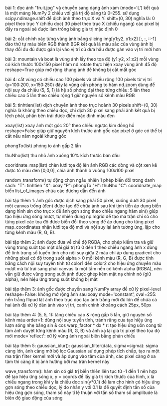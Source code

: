 bài 1:
đọc ảnh "fruit.jpg" và chuyển sang dạng ảnh xám (mode='L')
kết quả là một mảng NumPy 2 chiều với giá trị độ sáng từ 0–255.
sử dụng scipy.ndimage.shift để dịch ảnh theo trục X và Y:
shift=(0, 30) nghĩa là:
0 pixel theo trục Y (chiều dọc)
30 pixel theo trục X (chiều ngang)
các pixel bị đẩy ra ngoài sẽ được làm trống bằng giá trị mặc định 0

bài 2:
cắt chính xác từng vùng ảnh bằng slicing img[y1:y2, x1:x2]
[:, :, ::-1] đảo thứ tự màu biến RGB thành BGR
kết quả là màu sắc của vùng ảnh bị thay đổi
đu đủ được gán lại vào vị trí cũ
dưa hấu được gán vào vị trí mới hơn

bài 3:
mountain và boat là vùng ảnh lấy theo tọa độ (y1:y2, x1:x2)
mỗi vùng có kích thước 100x150 pixel
hàm nd.rotate thực hiện xoay vùng ảnh 45 độ
reshape=True giúp mở rộng khung ảnh để không bị cắt mất góc

bài 4:
cắt vùng có chiều cao 100 pixels và chiều rộng 100 pixels từ vị trí (y=100:200, x=150:250) đây là vùng cần phóng to
hàm nd.zoom dùng để nội suy đa chiều
(5, 5, 1) là hệ số phóng đại theo từng chiều:
5 lần theo chiều cao
5 lần theo chiều rộng
1 giữ nguyên số kênh màu RGB

bài 5:
tinhtien(list)
  dịch chuyển ảnh theo trục hoành 30 pixels
  shift=(0, 30) nghĩa là không theo chiều dọc, chỉ dịch 30 pixel sang phải
  ảnh kết quả bị lệch phải, phần bên trái được điền mặc định màu đen

xoay(list)
  xoay ảnh một góc 20° theo chiều ngược kim đồng hồ
  reshape=False giúp giữ nguyên kích thước ảnh gốc
  các pixel ở góc có thể bị cắt nếu nằm ngoài khung gốc

phongTo(list)
  phóng to ảnh gấp 2 lần

thuNho(list)
  thu nhỏ ảnh xuống 10% kích thước ban đầu

cooridnate_map(list)
  chèn lưới tọa độ lên ảnh RGB
  các dòng và cột xen kẽ được tô màu đen [0,0,0], chia ảnh thành ô vuông 100x100 pixel

random_transform()
  tự động chọn ngẫu nhiên 1 phép biến đổi trong danh sách:
  "T": tinhtien
  "X": xoay
  "P": phongTo
  "H": thuNho
  "C": cooridnate_map
  biến list_of_images chứa các đường dẫn đến ảnh

bài tập thêm 1:
ảnh gốc được dịch sang phải 50 pixel, xuống dưới 30 pixel
một canvas trống (đen) được tạo để chứa ảnh sau khi tịnh tiến
áp dụng biến dạng hình sin cho trục x để ảnh gợn sóng theo chiều ngang
hàm sin() giúp tạo hiệu ứng sóng mượt, tự nhiên
dùng np.mgrid để tạo ma trận chỉ số cho từng pixel
các tọa độ được biến đổi theo sóng để áp dụng cho từng pixel
map_coordinates nhận lưới tọa độ mới và nội suy lại ảnh tương ứng, lặp cho từng kênh màu (R, G, B).

bài tập thêm 2:
ảnh được đưa về chế độ RGBA, cho phép kiểm tra và giữ vùng trong suốt
tạo một dải giá trị từ 0 đến 1 theo chiều ngang ảnh x
dùng để tính trọng số tuyến tính cho nội suy giữa 2 màu
chỉ áp dụng gradient cho những pixel có độ trong suốt alpha > 0
mỗi kênh màu (R, G, B) được tính bằng cách nội suy tuyến tính từ color1 đến color2 cho hiệu ứng chuyển màu mượt mà từ trái sang phải
canvas là một tấm nền có kênh alpha (RGBA), nên vẫn giữ được vùng trong suốt
ảnh được ghép kèm mặt nạ chính nó (giữ alpha), nên hiệu ứng trong suốt không bị mất

bài tập thêm 3:
ảnh gốc được chuyển sang NumPy array để xử lý pixel-level
reshape=False: không mở rộng ảnh sau xoay
mode='constant', cval=255: nền trắng
flipud lật ảnh theo trục dọc
tạo ảnh trắng mới đủ lớn để chứa cả hai ảnh đã xử lý
dán ảnh vào vị trí, canh chỉnh khoảng cách 25px, 50px

bài tập thêm 4:
(5, 5, 1): tăng chiều cao & rộng gấp 5 lần, giữ nguyên số kênh màu
order=1: dùng nội suy tuyến tính, tránh răng cưa
tạo hiệu ứng lượn sóng nhẹ bằng sin & cos
warp_factor * dx * r: tạo hiệu ứng uốn cong từ tâm ảnh
duyệt từng kênh màu (R, G, B) và ánh xạ lại giá trị pixel theo tọa độ mới
mode='reflect': xử lý vùng ảnh ngoài biên bằng phản chiếu

bài tập thêm 5:
gaussian_blur(): 
  gaussian_filter(data, sigma=sigma): 
  sigma càng lớn, ảnh càng mờ
  bộ lọc Gaussian sử dụng phép tích chấp, tạo ra một ma trận filter kernel mới và áp dụng vào tâm của ảnh, các pixel càng ở xa tâm thì càng ít bị ảnh hưởng bởi ma trận kernel này

wave_transform(): 
  hàm sin có giá trị biến thiên liên tục từ -1 đến 1 nên hợp để tạo hiệu ứng sóng
  x, y = coords để lấy giá trị kích thước của hình, x là chiều ngang trong khi y là chiều dọc
  sin(y*0.1) để làm cho hình có hiệu ứng gợn sóng theo chiều dọc, lý do nhân y với 0.1 là để quyết định tần số của hiệu ứng gợn sóng, tham số này tỉ lệ thuận với tần số
  tham số amplitude là biên độ giao động của sóng
